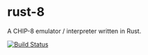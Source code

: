 # rust-8
A CHIP-8 emulator / interpreter written in Rust.

[![Build Status](https://travis-ci.com/sullivant/rust-8.svg?branch=master)](https://travis-ci.com/sullivant/rust-8)
